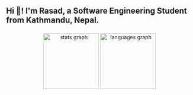 <h2 align="left">Hi 👋! I'm Rasad, a Software Engineering Student from Kathmandu, Nepal.</h2>

###

<div align="center">
  <img src="https://github-readme-stats.vercel.app/api?username=rasadregmi&hide_title=false&hide_rank=false&show_icons=true&include_all_commits=true&count_private=true&disable_animations=false&theme=dracula&locale=en&hide_border=false" height="150" alt="stats graph"  />
  <img src="https://github-readme-stats.vercel.app/api/top-langs?username=rasadregmi&locale=en&hide_title=false&layout=compact&card_width=320&langs_count=5&theme=dracula&hide_border=false" height="150" alt="languages graph"  />
</div>

###
